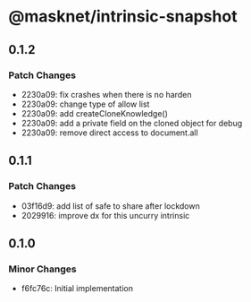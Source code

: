 # @masknet/intrinsic-snapshot

## 0.1.2

### Patch Changes

-   2230a09: fix crashes when there is no harden
-   2230a09: change type of allow list
-   2230a09: add createCloneKnowledge()
-   2230a09: add a private field on the cloned object for debug
-   2230a09: remove direct access to document.all

## 0.1.1

### Patch Changes

-   03f16d9: add list of safe to share after lockdown
-   2029916: improve dx for this uncurry intrinsic

## 0.1.0

### Minor Changes

-   f6fc76c: Initial implementation
